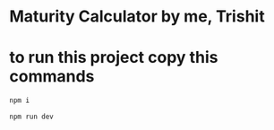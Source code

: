 # Maturity Calculator by me, Trishit

# to run this project copy this commands
```ts
npm i
```
```ts
npm run dev
```